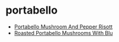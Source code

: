 # portabello

 * [Portabello Mushroom And Pepper Risott](../index/p/portabello-mushroom-and-pepper-risott.json)
 * [Roasted Portabello Mushrooms With Blu](../index/r/roasted-portabello-mushrooms-with-blu.json)
